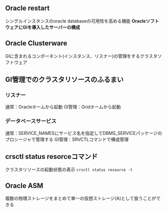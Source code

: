 ## Oracle restart
シングルインスタンスのoracle databaseの可用性を高める機能
**OracleソフトウェアにGIを導入したサーバーの構成**
## Oracle Clusterware
GIに含まれるコンポーネント(インスタンス、リスナー)の管理をするクラスタソフトウェア
## GI管理でのクラスタリソースのふるまい
### リスナー
通常：Oracleホームから起動
GI管理：Gridホームから起動
### データベースサービス
通常：SERVICE_NAMESにサービス名を指定してDBMS_SERVICEパッケージのプロシージャで管理する
GI管理：SRVCTLコマンドで構成管理
## crsctl status resorceコマンド
クラスタリソースの起動状態の表示
`crsctl status resource -t`
## Oracle ASM
複数の物理ストレージをまとめて単一の仮想ストレージ(A)として扱うことができる